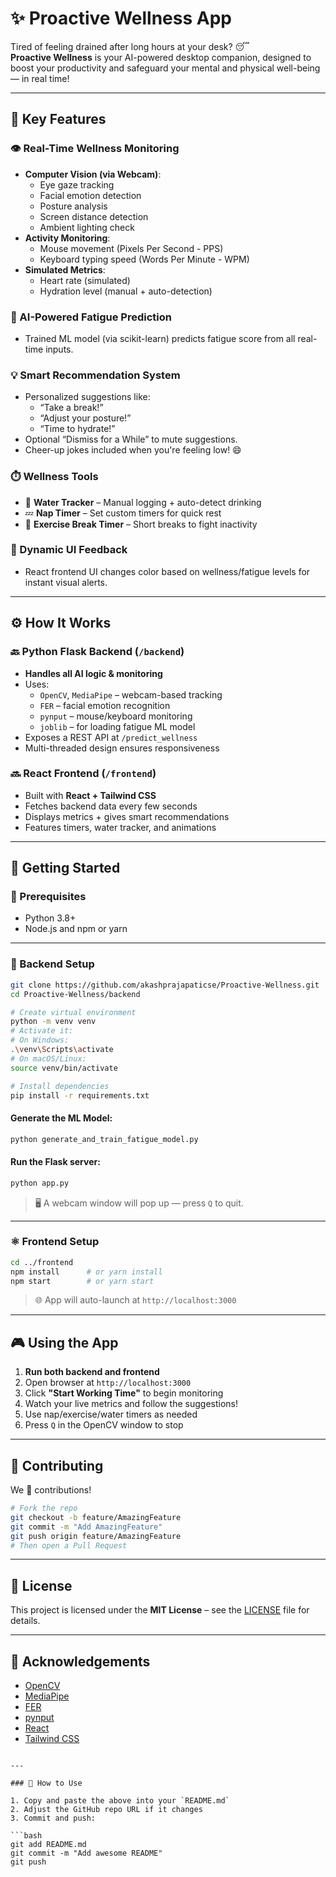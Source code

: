 # ✨ Proactive Wellness App

Tired of feeling drained after long hours at your desk? 😴  
**Proactive Wellness** is your AI-powered desktop companion, designed to boost your productivity and safeguard your mental and physical well-being — in real time!

---

## 🌟 Key Features

### 👁️ Real-Time Wellness Monitoring
- **Computer Vision (via Webcam)**:
  - Eye gaze tracking
  - Facial emotion detection
  - Posture analysis
  - Screen distance detection
  - Ambient lighting check
- **Activity Monitoring**:
  - Mouse movement (Pixels Per Second - PPS)
  - Keyboard typing speed (Words Per Minute - WPM)
- **Simulated Metrics**:
  - Heart rate (simulated)
  - Hydration level (manual + auto-detection)

### 🧠 AI-Powered Fatigue Prediction
- Trained ML model (via scikit-learn) predicts fatigue score from all real-time inputs.

### 💡 Smart Recommendation System
- Personalized suggestions like:
  - “Take a break!”
  - “Adjust your posture!”
  - “Time to hydrate!”
- Optional “Dismiss for a While” to mute suggestions.
- Cheer-up jokes included when you're feeling low! 😄

### ⏱️ Wellness Tools
- 🥤 **Water Tracker** – Manual logging + auto-detect drinking
- 💤 **Nap Timer** – Set custom timers for quick rest
- 🏃 **Exercise Break Timer** – Short breaks to fight inactivity

### 🌈 Dynamic UI Feedback
- React frontend UI changes color based on wellness/fatigue levels for instant visual alerts.

---

## ⚙️ How It Works

### 🔙 Python Flask Backend (`/backend`)
- **Handles all AI logic & monitoring**
- Uses:
  - `OpenCV`, `MediaPipe` – webcam-based tracking
  - `FER` – facial emotion recognition
  - `pynput` – mouse/keyboard monitoring
  - `joblib` – for loading fatigue ML model
- Exposes a REST API at `/predict_wellness`
- Multi-threaded design ensures responsiveness

### 🔜 React Frontend (`/frontend`)
- Built with **React + Tailwind CSS**
- Fetches backend data every few seconds
- Displays metrics + gives smart recommendations
- Features timers, water tracker, and animations

---

## 🚀 Getting Started

### 🔧 Prerequisites
- Python 3.8+
- Node.js and npm or yarn

---

### 🐍 Backend Setup

```bash
git clone https://github.com/akashprajapaticse/Proactive-Wellness.git
cd Proactive-Wellness/backend

# Create virtual environment
python -m venv venv
# Activate it:
# On Windows:
.\venv\Scripts\activate
# On macOS/Linux:
source venv/bin/activate

# Install dependencies
pip install -r requirements.txt
````

#### Generate the ML Model:

```bash
python generate_and_train_fatigue_model.py
```

#### Run the Flask server:

```bash
python app.py
```

> 🖥 A webcam window will pop up — press `Q` to quit.

---

### ⚛️ Frontend Setup

```bash
cd ../frontend
npm install      # or yarn install
npm start        # or yarn start
```

> 🌐 App will auto-launch at `http://localhost:3000`

---

## 🎮 Using the App

1. **Run both backend and frontend**
2. Open browser at `http://localhost:3000`
3. Click **"Start Working Time"** to begin monitoring
4. Watch your live metrics and follow the suggestions!
5. Use nap/exercise/water timers as needed
6. Press `Q` in the OpenCV window to stop

---

## 🤝 Contributing

We 💙 contributions!

```bash
# Fork the repo
git checkout -b feature/AmazingFeature
git commit -m "Add AmazingFeature"
git push origin feature/AmazingFeature
# Then open a Pull Request
```

---

## 📄 License

This project is licensed under the **MIT License** – see the [LICENSE](./LICENSE) file for details.

---

## 🙌 Acknowledgements

* [OpenCV](https://opencv.org/)
* [MediaPipe](https://google.github.io/mediapipe/)
* [FER](https://github.com/justinshenk/fer)
* [pynput](https://pypi.org/project/pynput/)
* [React](https://reactjs.org/)
* [Tailwind CSS](https://tailwindcss.com/)

````

---

### 📌 How to Use

1. Copy and paste the above into your `README.md`
2. Adjust the GitHub repo URL if it changes
3. Commit and push:

```bash
git add README.md
git commit -m "Add awesome README"
git push
````
